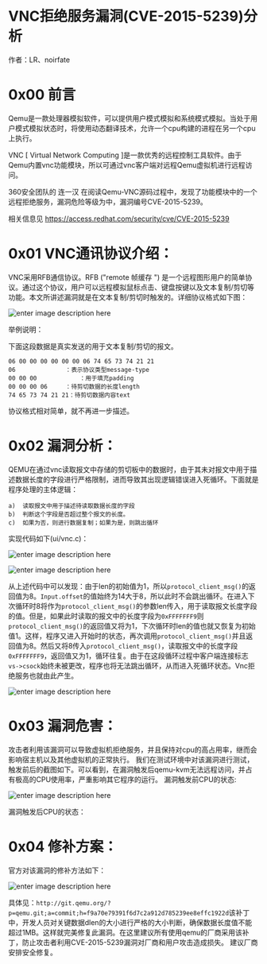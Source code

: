 # VNC拒绝服务漏洞(CVE-2015-5239)分析

作者：LR、noirfate

0x00 前言
=====

Qemu是一款处理器模拟软件，可以提供用户模式模拟和系统模式模拟。当处于用户模式模拟状态时，将使用动态翻译技术，允许一个cpu构建的进程在另一个cpu上执行。

VNC [ Virtual Network Computing ]是一款优秀的远程控制工具软件。由于Qemu内置vnc功能模块，所以可通过vnc客户端对远程Qemu虚拟机进行远程访问。

360安全团队的 连一汉 在阅读Qemu-VNC源码过程中，发现了功能模块中的一个远程拒绝服务，漏洞危险等级为中，漏洞编号CVE-2015-5239。

相关信息见 https://access.redhat.com/security/cve/CVE-2015-5239

0x01 VNC通讯协议介绍：
=====

VNC采用RFB通信协议。RFB ("remote 帧缓存 ") 是一个远程图形用户的简单协议。通过这个协议，用户可以远程模拟鼠标点击、键盘按键以及文本复制/剪切等功能。本文所讲述漏洞就是在文本复制/剪切时触发的。详细协议格式如下图：

![enter image description here](http://drops.javaweb.org/uploads/images/aea83c925de352d1fd5c6821ed3d346934e5088c.jpg)

举例说明：

下面这段数据是真实发送的用于文本复制/剪切的报文。

```
06 00 00 00 00 00 00 06 74 65 73 74 21 21
06              ：表示协议类型message-type
00 00 00            ：用于填充padding
00 00 00 06     ：待剪切数据的长度length
74 65 73 74 21 21：待剪切数据内容text

```

协议格式相对简单，就不再进一步描述。

0x02 漏洞分析：
=====

QEMU在通过vnc读取报文中存储的剪切板中的数据时，由于其未对报文中用于描述数据长度的字段进行严格限制，进而导致其出现逻辑错误进入死循环。下面就是程序处理的主体逻辑：

```
a)  读取报文中用于描述待读取数据长度的字段
b)  判断这个字段是否超过整个报文的长度。
c)  如果为否，则进行数据复制；如果为是，则跳出循环

```

实现代码如下(ui/vnc.c)：

![enter image description here](http://drops.javaweb.org/uploads/images/07e4c83ae86cfedc96d47048918d50eb13cbf554.jpg)

![enter image description here](http://drops.javaweb.org/uploads/images/f0549e866ad241334ef471d4040f682d9e36ed2e.jpg)

从上述代码中可以发现：由于len的初始值为1，所以`protocol_client_msg()`的返回值为8。`Input.offset`的值始终为14大于8，所以此时不会跳出循环。在进入下次循环时8将作为`protocol_client_msg()`的参数len传入，用于读取报文长度字段的值。但是，如果此时读取的报文中的长度字段为`0xFFFFFFF9`则`protocol_client_msg()`的返回值又将为1，下次循环时len的值也就又恢复为初始值1。这样，程序又进入开始时的状态，再次调用`protocol_client_msg()`并且返回值为8。然后又将8传入`protocol_client_msg()`，读取报文中的长度字段`0xFFFFFFF9`，返回值又为1，循环往复。由于在这段循环过程中客户端连接标志`vs->csock`始终未被更改，程序也将无法跳出循环，从而进入死循环状态。Vnc拒绝服务也就由此产生。

![enter image description here](http://drops.javaweb.org/uploads/images/0adc742b19944a29658934fa54bca62e5103f290.jpg)

0x03 漏洞危害：
=====

攻击者利用该漏洞可以导致虚拟机拒绝服务，并且保持对cpu的高占用率，继而会影响宿主机以及其他虚拟机的正常执行。 我们在测试环境中对该漏洞进行测试，触发前后的截图如下。可以看到，在漏洞触发后qemu-kvm无法远程访问，并占有极高的CPU使用率，严重影响其它程序的运行。 漏洞触发前CPU的状态:

![enter image description here](http://drops.javaweb.org/uploads/images/850a81e3cd93c04e5422896f30f6596c8cf66b70.jpg)

漏洞触发后CPU的状态：

0x04 修补方案：
=====

官方对该漏洞的修补方法如下：

![enter image description here](http://drops.javaweb.org/uploads/images/e1a443322f8c750ac70b14770dc35feeda88f2a9.jpg)

具体见：`http://git.qemu.org/?p=qemu.git;a=commit;h=f9a70e79391f6d7c2a912d785239ee8effc1922d`该补丁中，开发人员对关键数据dlen的大小进行严格的大小判断，确保数据长度值不能超过1MB。这样就完美修复此漏洞。在这里建议所有使用qemu的厂商采用该补丁，防止攻击者利用CVE-2015-5239漏洞对厂商和用户攻击造成损失。 建议厂商安排安全修复。